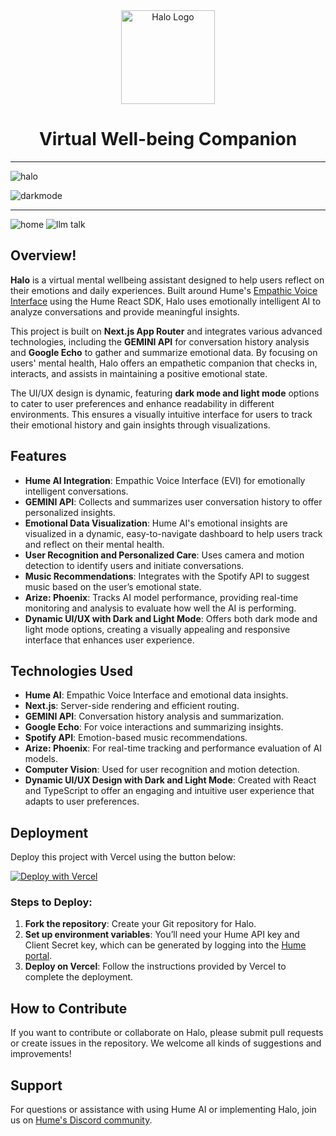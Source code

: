 <div align="center">
  <img src="https://github.com/user-attachments/assets/59be3433-6983-4e43-980c-ab2996ff84c2" alt="Halo Logo" width="150px">
  <h1>Virtual Well-being Companion</h1>
</div>

---
![halo](https://github.com/user-attachments/assets/0a2939b4-c98d-4ca3-bb05-c53d7441c466)

![darkmode](https://github.com/user-attachments/assets/8a4e1bff-e289-4127-bc86-a7af0d6e244e)


---

![home](https://github.com/user-attachments/assets/a8ea444e-7b5a-4745-a054-4e1c12077751)
![llm talk](https://github.com/user-attachments/assets/55fac168-7bb5-4664-8133-55a77bed671c)


## Overview!


**Halo** is a virtual mental wellbeing assistant designed to help users reflect on their emotions and daily experiences. Built around Hume's [Empathic Voice Interface](https://hume.docs.buildwithfern.com/docs/empathic-voice-interface-evi/overview) using the Hume React SDK, Halo uses emotionally intelligent AI to analyze conversations and provide meaningful insights.

This project is built on **Next.js App Router** and integrates various advanced technologies, including the **GEMINI API** for conversation history analysis and **Google Echo** to gather and summarize emotional data. By focusing on users' mental health, Halo offers an empathetic companion that checks in, interacts, and assists in maintaining a positive emotional state.

The UI/UX design is dynamic, featuring **dark mode and light mode** options to cater to user preferences and enhance readability in different environments. This ensures a visually intuitive interface for users to track their emotional history and gain insights through visualizations.

## Features

- **Hume AI Integration**: Empathic Voice Interface (EVI) for emotionally intelligent conversations.
- **GEMINI API**: Collects and summarizes user conversation history to offer personalized insights.
- **Emotional Data Visualization**: Hume AI's emotional insights are visualized in a dynamic, easy-to-navigate dashboard to help users track and reflect on their mental health.
- **User Recognition and Personalized Care**: Uses camera and motion detection to identify users and initiate conversations.
- **Music Recommendations**: Integrates with the Spotify API to suggest music based on the user’s emotional state.
- **Arize: Phoenix**: Tracks AI model performance, providing real-time monitoring and analysis to evaluate how well the AI is performing.
- **Dynamic UI/UX with Dark and Light Mode**: Offers both dark mode and light mode options, creating a visually appealing and responsive interface that enhances user experience.
  
## Technologies Used

- **Hume AI**: Empathic Voice Interface and emotional data insights.
- **Next.js**: Server-side rendering and efficient routing.
- **GEMINI API**: Conversation history analysis and summarization.
- **Google Echo**: For voice interactions and summarizing insights.
- **Spotify API**: Emotion-based music recommendations.
- **Arize: Phoenix**: For real-time tracking and performance evaluation of AI models.
- **Computer Vision**: Used for user recognition and motion detection.
- **Dynamic UI/UX Design with Dark and Light Mode**: Created with React and TypeScript to offer an engaging and intuitive user experience that adapts to user preferences.

## Deployment

Deploy this project with Vercel using the button below:

[![Deploy with Vercel](https://vercel.com/button)](https://vercel.com/new/clone?repository-url=https%3A%2F%2Fgithub.com%2Fhumeai%2Fhume-evi-next-js-starter&env=HUME_API_KEY,HUME_SECRET_KEY)

### Steps to Deploy:

1. **Fork the repository**: Create your Git repository for Halo.
2. **Set up environment variables**: You’ll need your Hume API key and Client Secret key, which can be generated by logging into the [Hume portal](https://beta.hume.ai/settings/keys).
3. **Deploy on Vercel**: Follow the instructions provided by Vercel to complete the deployment.

## How to Contribute

If you want to contribute or collaborate on Halo, please submit pull requests or create issues in the repository. We welcome all kinds of suggestions and improvements!

## Support

For questions or assistance with using Hume AI or implementing Halo, join us on [Hume's Discord community](https://link.hume.ai/discord).
